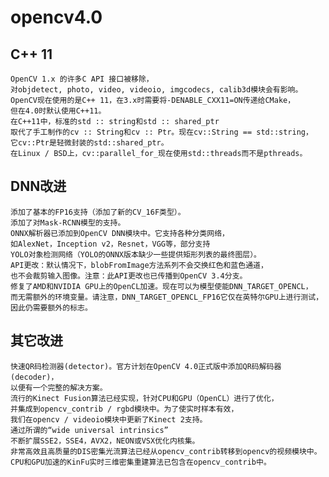# opencv4.0
## C++ 11
    OpenCV 1.x 的许多C API 接口被移除，
    对objdetect, photo, video, videoio, imgcodecs, calib3d模块会有影响。
    OpenCV现在使用的是C++ 11，在3.x时需要将-DENABLE_CXX11=ON传递给CMake，
    但在4.0时默认使用C++11。
    在C++11中，标准的std :: string和std :: shared_ptr
    取代了手工制作的cv :: String和cv :: Ptr。现在cv::String == std::string，
    它cv::Ptr是轻微封装的std::shared_ptr。
    在Linux / BSD上，cv::parallel_for_现在使用std::threads而不是pthreads。

## DNN改进
    添加了基本的FP16支持（添加了新的CV_16F类型）。
    添加了对Mask-RCNN模型的支持。
    ONNX解析器已添加到OpenCV DNN模块中。它支持各种分类网络，
    如AlexNet，Inception v2，Resnet，VGG等，部分支持
    YOLO对象检测网络（YOLO的ONNX版本缺少一些提供矩形列表的最终图层）。
    API更改：默认情况下，blobFromImage方法系列不会交换红色和蓝色通道，
    也不会裁剪输入图像。注意：此API更改也已传播到OpenCV 3.4分支。
    修复了AMD和NVIDIA GPU上的OpenCL加速。现在可以为模型使能DNN_TARGET_OPENCL，
    而无需额外的环境变量。请注意，DNN_TARGET_OPENCL_FP16它仅在英特尔GPU上进行测试，
    因此仍需要额外的标志。
## 其它改进
    快速QR码检测器(detector)。官方计划在OpenCV 4.0正式版中添加QR码解码器(decoder)，
    以便有一个完整的解决方案。
    流行的Kinect Fusion算法已经实现，针对CPU和GPU（OpenCL）进行了优化，
    并集成到opencv_contrib / rgbd模块中。为了使实时样本有效，
    我们在opencv / videoio模块中更新了Kinect 2支持。
    通过所谓的“wide universal intrinsics”
    不断扩展SSE2，SSE4，AVX2，NEON或VSX优化内核集。
    非常高效且高质量的DIS密集光流算法已经从opencv_contrib转移到opencv的视频模块中。
    CPU和GPU加速的KinFu实时三维密集重建算法已包含在opencv_contrib中。

